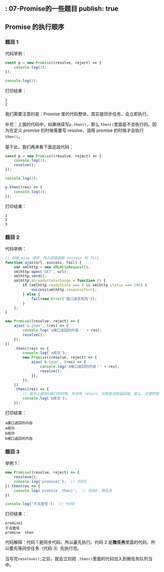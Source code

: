  : 07-Promise的一些题目
publish: true
---

## Promise 的执行顺序

### 题目 1

代码举例：

```js
const p = new Promise((resolve, reject) => {
	console.log(1);
});

console.log(2);
```

打印结果：

```
1
2
```

我们需要注意的是：Promise 里的代码整体，其实是同步任务，会立即执行。

补充：上面的代码中，如果继续写`p.then()`，那么 `then()`里面是不会执行的。因为在定义 promise 的时候需要写 resolve，调用 promise 的时候才会执行 `then()`。

基于此，我们再来看下面这段代码：

```js
const p = new Promise((resolve, reject) => {
	console.log(1);
	resolve();
});

console.log(2);

p.then((res) => {
	console.log(3);
});
```

打印结果：

```
1
2
3
```

### 题目 2

代码举例：

```js
// 封装 ajax 请求：传入回调函数 success 和 fail
function ajax(url, success, fail) {
	var xmlhttp = new XMLHttpRequest();
	xmlhttp.open('GET', url);
	xmlhttp.send();
	xmlhttp.onreadystatechange = function () {
		if (xmlhttp.readyState === 4 && xmlhttp.status === 200) {
			success(xmlhttp.responseText);
		} else {
			fail(new Error('接口请求失败'));
		}
	};
}

new Promise((resolve, reject) => {
	ajax('a.json', (res) => {
		console.log('a接口返回的内容：' + res);
		resolve();
	});
})
	.then((res) => {
		console.log('a成功');
		new Promise((resolve, reject) => {
			ajax('b.json', (res) => {
				console.log('b接口返回的内容：' + res);
				resolve();
			});
		});
	})
	.then((res) => {
		// 因为上面在b接口的时候，并没有 return，也就是没有返回值。那么，这里的链式操作then，其实是针对一个空的 promise 对象进行then操作
		console.log('b成功');
	});
```

打印结果：

```
a接口返回的内容
a成功
b成功
b接口返回的内容
```

### 题目 3

举例 1：

```js
new Promise((resolve, reject) => {
    resolove();
    console.log('promise1');  // 代码1
}).then(res => {
    console.log('promise  then)';  // 代码2：微任务
})

console.log('千古壹号');  // 代码3
```

打印结果：

```
promise1
千古壹号
promise  then
```

代码解释：代码 1 是同步代码，所以最先执行。代码 2 是**微任务**里面的代码，所以要先等同步任务（代码 3）先执行完。

当写完`resolove();`之后，就会立刻把 `.then()`里面的代码加入到微任务队列当中。
